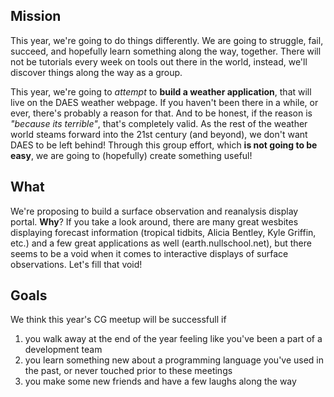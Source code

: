 ## Mission
This year, we're going to do things differently. We are going to struggle, fail, succeed, and hopefully learn something along the way, together. There will not be tutorials every week on tools out there in the world, instead, we'll discover things along the way as a group.

This year, we're going to *attempt* to __build a weather application__, that will live on the DAES weather webpage. If you haven't been there in a while, or ever, there's probably a reason for that. And to be honest, if the reason is *"because its terrible"*, that's completely valid. As the rest of the weather world steams forward into the 21st century (and beyond), we don't want DAES to be left behind! Through this group effort, which __is not going to be easy__, we are going to (hopefully) create something useful!

## What
We're proposing to build a surface observation and reanalysis display portal. __Why__? If you take a look around, there are many great wesbites displaying forecast information (tropical tidbits, Alicia Bentley, Kyle Griffin, etc.) and a few great applications as well (earth.nullschool.net), but there seems to be a void when it comes to interactive displays of surface observations. Let's fill that void!

## Goals
We think this year's CG meetup will be successfull if 
1) you walk away at the end of the year feeling like you've been a part of a development team
2) you learn something new about a programming language you've used in the past, or never touched prior to these meetings
3) you make some new friends and have a few laughs along the way
